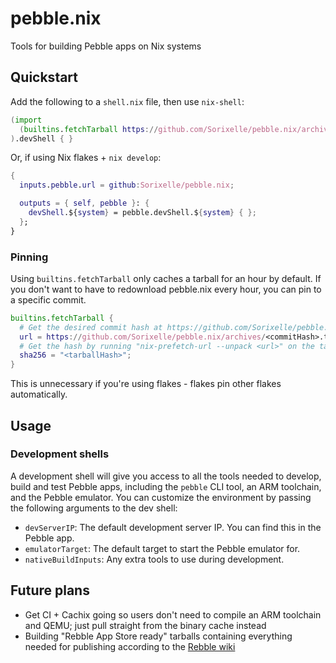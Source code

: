 # pebble.nix

Tools for building Pebble apps on Nix systems

## Quickstart

Add the following to a `shell.nix` file, then use `nix-shell`:

```nix
(import
  (builtins.fetchTarball https://github.com/Sorixelle/pebble.nix/archives/master.tar.gz)
).devShell { }
```

Or, if using Nix flakes + `nix develop`:

```nix
{
  inputs.pebble.url = github:Sorixelle/pebble.nix;

  outputs = { self, pebble }: {
    devShell.${system} = pebble.devShell.${system} { };
  };
}
```

### Pinning

Using `builtins.fetchTarball` only caches a tarball for an hour by default. If
you don't want to have to redownload pebble.nix every hour, you can pin to a
specific commit.

```nix
builtins.fetchTarball {
  # Get the desired commit hash at https://github.com/Sorixelle/pebble.nix/commits
  url = https://github.com/Sorixelle/pebble.nix/archives/<commitHash>.tar.gz;
  # Get the hash by running "nix-prefetch-url --unpack <url>" on the tarball url
  sha256 = "<tarballHash>";
}
```

This is unnecessary if you're using flakes - flakes pin other flakes
automatically.

## Usage

### Development shells

A development shell will give you access to all the tools needed to develop,
build and test Pebble apps, including the `pebble` CLI tool, an ARM toolchain,
and the Pebble emulator. You can customize the environment by passing the
following arguments to the dev shell:

- `devServerIP`: The default development server IP. You can find this in the
  Pebble app.
- `emulatorTarget`: The default target to start the Pebble emulator for.
- `nativeBuildInputs`: Any extra tools to use during development.

## Future plans

- Get CI + Cachix going so users don't need to compile an ARM toolchain and
  QEMU; just pull straight from the binary cache instead
- Building "Rebble App Store ready" tarballs containing everything needed for
  publishing according to the [Rebble wiki](https://github.com/pebble-dev/wiki/wiki/Preparing-a-new-app-for-the-Rebble-App-Store)
